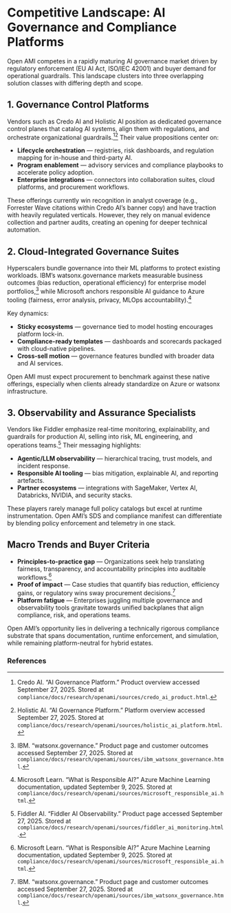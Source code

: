 # Competitive Landscape: AI Governance and Compliance Platforms

Open AMI competes in a rapidly maturing AI governance market driven by regulatory enforcement (EU AI Act, ISO/IEC 42001) and buyer demand for operational guardrails. This landscape clusters into three overlapping solution classes with differing depth and scope.

## 1. Governance Control Platforms

Vendors such as Credo AI and Holistic AI position as dedicated governance control planes that catalog AI systems, align them with regulations, and orchestrate organizational guardrails.[^credo][^holistic] Their value propositions center on:

- **Lifecycle orchestration** — registries, risk dashboards, and regulation mapping for in-house and third-party AI.
- **Program enablement** — advisory services and compliance playbooks to accelerate policy adoption.
- **Enterprise integrations** — connectors into collaboration suites, cloud platforms, and procurement workflows.

These offerings currently win recognition in analyst coverage (e.g., Forrester Wave citations within Credo AI’s banner copy) and have traction with heavily regulated verticals. However, they rely on manual evidence collection and partner audits, creating an opening for deeper technical automation.

## 2. Cloud-Integrated Governance Suites

Hyperscalers bundle governance into their ML platforms to protect existing workloads. IBM’s watsonx.governance markets measurable business outcomes (bias reduction, operational efficiency) for enterprise model portfolios,[^ibm] while Microsoft anchors responsible AI guidance to Azure tooling (fairness, error analysis, privacy, MLOps accountability).[^microsoft]

Key dynamics:

- **Sticky ecosystems** — governance tied to model hosting encourages platform lock-in.
- **Compliance-ready templates** — dashboards and scorecards packaged with cloud-native pipelines.
- **Cross-sell motion** — governance features bundled with broader data and AI services.

Open AMI must expect procurement to benchmark against these native offerings, especially when clients already standardize on Azure or watsonx infrastructure.

## 3. Observability and Assurance Specialists

Vendors like Fiddler emphasize real-time monitoring, explainability, and guardrails for production AI, selling into risk, ML engineering, and operations teams.[^fiddler] Their messaging highlights:

- **Agentic/LLM observability** — hierarchical tracing, trust models, and incident response.
- **Responsible AI tooling** — bias mitigation, explainable AI, and reporting artefacts.
- **Partner ecosystems** — integrations with SageMaker, Vertex AI, Databricks, NVIDIA, and security stacks.

These players rarely manage full policy catalogs but excel at runtime instrumentation. Open AMI’s SDS and compliance manifest can differentiate by blending policy enforcement and telemetry in one stack.

## Macro Trends and Buyer Criteria

- **Principles-to-practice gap** — Organizations seek help translating fairness, transparency, and accountability principles into auditable workflows.[^microsoft]
- **Proof of impact** — Case studies that quantify bias reduction, efficiency gains, or regulatory wins sway procurement decisions.[^ibm]
- **Platform fatigue** — Enterprises juggling multiple governance and observability tools gravitate towards unified backplanes that align compliance, risk, and operations teams.

Open AMI’s opportunity lies in delivering a technically rigorous compliance substrate that spans documentation, runtime enforcement, and simulation, while remaining platform-neutral for hybrid estates.

### References

[^credo]: Credo AI. “AI Governance Platform.” Product overview accessed September 27, 2025. Stored at `compliance/docs/research/openami/sources/credo_ai_product.html`.
[^holistic]: Holistic AI. “AI Governance Platform.” Platform overview accessed September 27, 2025. Stored at `compliance/docs/research/openami/sources/holistic_ai_platform.html`.
[^ibm]: IBM. “watsonx.governance.” Product page and customer outcomes accessed September 27, 2025. Stored at `compliance/docs/research/openami/sources/ibm_watsonx_governance.html`.
[^microsoft]: Microsoft Learn. “What is Responsible AI?” Azure Machine Learning documentation, updated September 9, 2025. Stored at `compliance/docs/research/openami/sources/microsoft_responsible_ai.html`.
[^fiddler]: Fiddler AI. “Fiddler AI Observability.” Product page accessed September 27, 2025. Stored at `compliance/docs/research/openami/sources/fiddler_ai_monitoring.html`.
